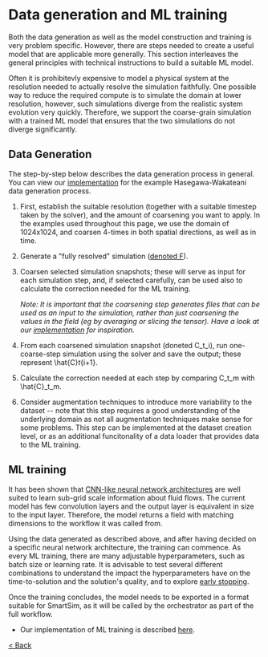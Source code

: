 # Data generation and ML training

Both the data generation as well as the model construction and training is very problem specific. However, there are steps needed to create a useful model that are applicable more generally. This section interleaves the general principles with technical instructions to build a suitable ML model.

Often it is prohibitevly expensive to model a physical system at the resolution needed to actually resolve the simulation faithfully. One possible way to reduce the required compute is to simulate the domain at lower resolution, however, such simulations diverge from the realistic system evolution very quickly. Therefore, we support the coarse-grain simulation with a trained ML model that ensures that the two simulations do not diverge significantly. 

## Data Generation

The step-by-step below describes the data generation process in general. You can view our [implementation](data-generation.md) for the example Hasegawa-Wakateani data generation process.

1. First, establish the suitable resolution (together with a suitable timestep taken by the solver), and the amount of coarsening you want to apply. In the examples used throughout this page, we use the domain of 1024x1024, and coarsen 4-times in both spatial directions, as well as in time. 

2. Generate a "fully resolved" simulation ([denoted F](https://epcced.github.io/SiMLInt/assets/data_generation_schema.png)).

3. Coarsen selected simulation snapshots; these will serve as input for each simulation step, and, if selected carefully, can be used also to calculate the correction needed for the ML training.

   _Note: It is important that the coarsening step generates files that can be used as an input to the simulation, rather than just coarsening the values in the field (eg by averaging or slicing the tensor). Have a look at our [implementation](data-generation.md) for inspiration._

4. From each coarsened simulation snapshot (doneted C_t_i), run one-coarse-step simulation using the solver and save the output; these represent \hat{C}_t_{i+1}.

5. Calculate the correction needed at each step by comparing C_t_m with \hat{C}_t_m.

6. Consider augmentation techniques to introduce more variability to the dataset -- note that this step requires a good understanding of the underlying domain as not all augmentation techniques make sense for some problems. This step can be implemented at the dataset creation level, or as an additional funcitonality of a data loader that provides data to the ML training. 

## ML training

It has been shown that [CNN-like neural network architectures](https://www.pnas.org/doi/full/10.1073/pnas.2101784118) are well suited to learn sub-grid scale information about fluid flows. The current model has few convolution layers and the output layer is equivalent in size to the input layer. Therefore, the model returns a field with matching dimensions to the workflow it was called from.

Using the data generated as described above, and after having decided on a specific neural network architecture, the training can commence. As every ML training, there are many adjustable hyperparameters, such as batch size or learning rate. It is advisable to test several different combinations to understand the impact the hyperparameters have on the time-to-solution and the solution's quality, and to explore [early stopping](https://machinelearningmastery.com/how-to-stop-training-deep-neural-networks-at-the-right-time-using-early-stopping/).

Once the training concludes, the model needs to be exported in a format suitable for SmartSim, as it will be called by the orchestrator as part of the full workflow. 

- Our implementation of ML training is described [here](training_implementation.md).

[< Back](./)

